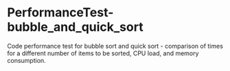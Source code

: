 # PerformanceTest-bubble_and_quick_sort
Code performance test for bubble sort and quick sort - comparison of times for a different number of items to be sorted, CPU load, and memory consumption.
